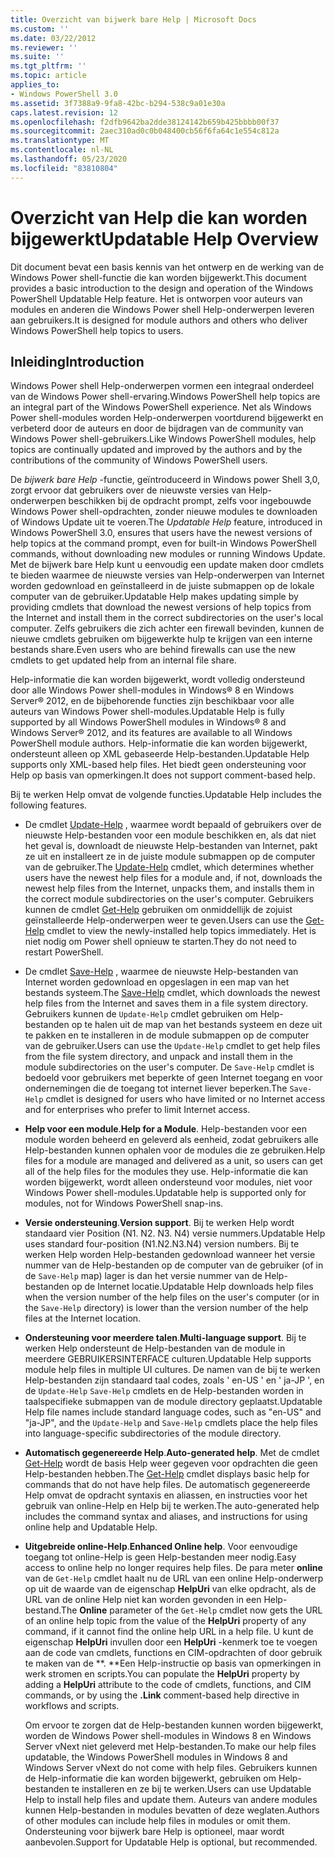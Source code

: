 ```yaml
---
title: Overzicht van bijwerk bare Help | Microsoft Docs
ms.custom: ''
ms.date: 03/22/2012
ms.reviewer: ''
ms.suite: ''
ms.tgt_pltfrm: ''
ms.topic: article
applies_to:
- Windows PowerShell 3.0
ms.assetid: 3f7388a9-9fa8-42bc-b294-538c9a01e30a
caps.latest.revision: 12
ms.openlocfilehash: f2dfb9642ba2dde38124142b659b425bbbb00f37
ms.sourcegitcommit: 2aec310ad0c0b048400cb56f6fa64c1e554c812a
ms.translationtype: MT
ms.contentlocale: nl-NL
ms.lasthandoff: 05/23/2020
ms.locfileid: "83810804"
---
```

# <a name="updatable-help-overview"></a><span data-ttu-id="e6302-102">Overzicht van Help die kan worden bijgewerkt</span><span class="sxs-lookup"><span data-stu-id="e6302-102">Updatable Help Overview</span></span>

<span data-ttu-id="e6302-103">Dit document bevat een basis kennis van het ontwerp en de werking van de Windows Power shell-functie die kan worden bijgewerkt.</span><span class="sxs-lookup"><span data-stu-id="e6302-103">This document provides a basic introduction to the design and operation of the Windows PowerShell Updatable Help feature.</span></span> <span data-ttu-id="e6302-104">Het is ontworpen voor auteurs van modules en anderen die Windows Power shell Help-onderwerpen leveren aan gebruikers.</span><span class="sxs-lookup"><span data-stu-id="e6302-104">It is designed for module authors and others who deliver Windows PowerShell help topics to users.</span></span>

## <a name="introduction"></a><span data-ttu-id="e6302-105">Inleiding</span><span class="sxs-lookup"><span data-stu-id="e6302-105">Introduction</span></span>

<span data-ttu-id="e6302-106">Windows Power shell Help-onderwerpen vormen een integraal onderdeel van de Windows Power shell-ervaring.</span><span class="sxs-lookup"><span data-stu-id="e6302-106">Windows PowerShell help topics are an integral part of the Windows PowerShell experience.</span></span> <span data-ttu-id="e6302-107">Net als Windows Power shell-modules worden Help-onderwerpen voortdurend bijgewerkt en verbeterd door de auteurs en door de bijdragen van de community van Windows Power shell-gebruikers.</span><span class="sxs-lookup"><span data-stu-id="e6302-107">Like Windows PowerShell modules, help topics are continually updated and improved by the authors and by the contributions of the community of Windows PowerShell users.</span></span>

<span data-ttu-id="e6302-108">De *bijwerk bare Help* -functie, geïntroduceerd in Windows power Shell 3,0, zorgt ervoor dat gebruikers over de nieuwste versies van Help-onderwerpen beschikken bij de opdracht prompt, zelfs voor ingebouwde Windows Power shell-opdrachten, zonder nieuwe modules te downloaden of Windows Update uit te voeren.</span><span class="sxs-lookup"><span data-stu-id="e6302-108">The *Updatable Help* feature, introduced in Windows PowerShell 3.0, ensures that users have the newest versions of help topics at the command prompt, even for built-in Windows PowerShell commands, without downloading new modules or running Windows Update.</span></span> <span data-ttu-id="e6302-109">Met de bijwerk bare Help kunt u eenvoudig een update maken door cmdlets te bieden waarmee de nieuwste versies van Help-onderwerpen van Internet worden gedownload en geïnstalleerd in de juiste submappen op de lokale computer van de gebruiker.</span><span class="sxs-lookup"><span data-stu-id="e6302-109">Updatable Help makes updating simple by providing cmdlets that download the newest versions of help topics from the Internet and install them in the correct subdirectories on the user's local computer.</span></span> <span data-ttu-id="e6302-110">Zelfs gebruikers die zich achter een firewall bevinden, kunnen de nieuwe cmdlets gebruiken om bijgewerkte hulp te krijgen van een interne bestands share.</span><span class="sxs-lookup"><span data-stu-id="e6302-110">Even users who are behind firewalls can use the new cmdlets to get updated help from an internal file share.</span></span>

<span data-ttu-id="e6302-111">Help-informatie die kan worden bijgewerkt, wordt volledig ondersteund door alle Windows Power shell-modules in Windows® 8 en Windows Server® 2012, en de bijbehorende functies zijn beschikbaar voor alle auteurs van Windows Power shell-modules.</span><span class="sxs-lookup"><span data-stu-id="e6302-111">Updatable Help is fully supported by all Windows PowerShell modules in Windows® 8 and Windows Server® 2012, and its features are available to all Windows PowerShell module authors.</span></span> <span data-ttu-id="e6302-112">Help-informatie die kan worden bijgewerkt, ondersteunt alleen op XML gebaseerde Help-bestanden.</span><span class="sxs-lookup"><span data-stu-id="e6302-112">Updatable Help supports only XML-based help files.</span></span> <span data-ttu-id="e6302-113">Het biedt geen ondersteuning voor Help op basis van opmerkingen.</span><span class="sxs-lookup"><span data-stu-id="e6302-113">It does not support comment-based help.</span></span>

<span data-ttu-id="e6302-114">Bij te werken Help omvat de volgende functies.</span><span class="sxs-lookup"><span data-stu-id="e6302-114">Updatable Help includes the following features.</span></span>

- <span data-ttu-id="e6302-115">De cmdlet [Update-Help](/powershell/module/Microsoft.PowerShell.Core/Update-Help) , waarmee wordt bepaald of gebruikers over de nieuwste Help-bestanden voor een module beschikken en, als dat niet het geval is, downloadt de nieuwste Help-bestanden van Internet, pakt ze uit en installeert ze in de juiste module submappen op de computer van de gebruiker.</span><span class="sxs-lookup"><span data-stu-id="e6302-115">The [Update-Help](/powershell/module/Microsoft.PowerShell.Core/Update-Help) cmdlet, which determines whether users have the newest help files for a module and, if not, downloads the newest help files from the Internet, unpacks them, and installs them in the correct module subdirectories on the user's computer.</span></span>
  <span data-ttu-id="e6302-116">Gebruikers kunnen de cmdlet [Get-Help](/powershell/module/Microsoft.PowerShell.Core/Get-Help) gebruiken om onmiddellijk de zojuist geïnstalleerde Help-onderwerpen weer te geven.</span><span class="sxs-lookup"><span data-stu-id="e6302-116">Users can use the [Get-Help](/powershell/module/Microsoft.PowerShell.Core/Get-Help) cmdlet to view the newly-installed help topics immediately.</span></span>
  <span data-ttu-id="e6302-117">Het is niet nodig om Power shell opnieuw te starten.</span><span class="sxs-lookup"><span data-stu-id="e6302-117">They do not need to restart PowerShell.</span></span>

- <span data-ttu-id="e6302-118">De cmdlet [Save-Help](/powershell/module/Microsoft.PowerShell.Core/Save-Help) , waarmee de nieuwste Help-bestanden van Internet worden gedownload en opgeslagen in een map van het bestands systeem.</span><span class="sxs-lookup"><span data-stu-id="e6302-118">The [Save-Help](/powershell/module/Microsoft.PowerShell.Core/Save-Help) cmdlet, which downloads the newest help files from the Internet and saves them in a file system directory.</span></span> <span data-ttu-id="e6302-119">Gebruikers kunnen de `Update-Help` cmdlet gebruiken om Help-bestanden op te halen uit de map van het bestands systeem en deze uit te pakken en te installeren in de module submappen op de computer van de gebruiker.</span><span class="sxs-lookup"><span data-stu-id="e6302-119">Users can use the `Update-Help` cmdlet to get help files from the file system directory, and unpack and install them in the module subdirectories on the user's computer.</span></span> <span data-ttu-id="e6302-120">De `Save-Help` cmdlet is bedoeld voor gebruikers met beperkte of geen Internet toegang en voor ondernemingen die de toegang tot internet liever beperken.</span><span class="sxs-lookup"><span data-stu-id="e6302-120">The `Save-Help` cmdlet is designed for users who have limited or no Internet access and for enterprises who prefer to limit Internet access.</span></span>

- <span data-ttu-id="e6302-121">**Help voor een module**.</span><span class="sxs-lookup"><span data-stu-id="e6302-121">**Help for a Module**.</span></span> <span data-ttu-id="e6302-122">Help-bestanden voor een module worden beheerd en geleverd als eenheid, zodat gebruikers alle Help-bestanden kunnen ophalen voor de modules die ze gebruiken.</span><span class="sxs-lookup"><span data-stu-id="e6302-122">Help files for a module are managed and delivered as a unit, so users can get all of the help files for the modules they use.</span></span> <span data-ttu-id="e6302-123">Help-informatie die kan worden bijgewerkt, wordt alleen ondersteund voor modules, niet voor Windows Power shell-modules.</span><span class="sxs-lookup"><span data-stu-id="e6302-123">Updatable help is supported only for modules, not for Windows PowerShell snap-ins.</span></span>

- <span data-ttu-id="e6302-124">**Versie ondersteuning**.</span><span class="sxs-lookup"><span data-stu-id="e6302-124">**Version support**.</span></span> <span data-ttu-id="e6302-125">Bij te werken Help wordt standaard vier Position (N1. N2. N3. N4) versie nummers.</span><span class="sxs-lookup"><span data-stu-id="e6302-125">Updatable Help uses standard four-position (N1.N2.N3.N4) version numbers.</span></span> <span data-ttu-id="e6302-126">Bij te werken Help worden Help-bestanden gedownload wanneer het versie nummer van de Help-bestanden op de computer van de gebruiker (of in de `Save-Help` map) lager is dan het versie nummer van de Help-bestanden op de Internet locatie.</span><span class="sxs-lookup"><span data-stu-id="e6302-126">Updatable Help downloads help files when the version number of the help files on the user's computer (or in the `Save-Help` directory) is lower than the version number of the  help files at the Internet location.</span></span>

- <span data-ttu-id="e6302-127">**Ondersteuning voor meerdere talen**.</span><span class="sxs-lookup"><span data-stu-id="e6302-127">**Multi-language support**.</span></span> <span data-ttu-id="e6302-128">Bij te werken Help ondersteunt de Help-bestanden van de module in meerdere GEBRUIKERSINTERFACE culturen.</span><span class="sxs-lookup"><span data-stu-id="e6302-128">Updatable Help supports module help files in multiple UI cultures.</span></span> <span data-ttu-id="e6302-129">De namen van de bij te werken Help-bestanden zijn standaard taal codes, zoals ' en-US ' en ' ja-JP ', en de `Update-Help` `Save-Help` cmdlets en de Help-bestanden worden in taalspecifieke submappen van de module directory geplaatst.</span><span class="sxs-lookup"><span data-stu-id="e6302-129">Updatable Help file names include standard language codes, such as "en-US" and "ja-JP", and the `Update-Help` and `Save-Help` cmdlets place the help files into language-specific subdirectories of the module directory.</span></span>

- <span data-ttu-id="e6302-130">**Automatisch gegenereerde Help**.</span><span class="sxs-lookup"><span data-stu-id="e6302-130">**Auto-generated help**.</span></span> <span data-ttu-id="e6302-131">Met de cmdlet [Get-Help](/powershell/module/Microsoft.PowerShell.Core/Get-Help) wordt de basis Help weer gegeven voor opdrachten die geen Help-bestanden hebben.</span><span class="sxs-lookup"><span data-stu-id="e6302-131">The [Get-Help](/powershell/module/Microsoft.PowerShell.Core/Get-Help) cmdlet displays basic help for commands that do not have help files.</span></span> <span data-ttu-id="e6302-132">De automatisch gegenereerde Help omvat de opdracht syntaxis en aliassen, en instructies voor het gebruik van online-Help en Help bij te werken.</span><span class="sxs-lookup"><span data-stu-id="e6302-132">The auto-generated help includes the command syntax and aliases, and instructions for using online help and Updatable Help.</span></span>

- <span data-ttu-id="e6302-133">**Uitgebreide online-Help**.</span><span class="sxs-lookup"><span data-stu-id="e6302-133">**Enhanced Online help**.</span></span> <span data-ttu-id="e6302-134">Voor eenvoudige toegang tot online-Help is geen Help-bestanden meer nodig.</span><span class="sxs-lookup"><span data-stu-id="e6302-134">Easy access to online help no longer requires help files.</span></span> <span data-ttu-id="e6302-135">De para meter **online** van de `Get-Help` cmdlet haalt nu de URL van een online Help-onderwerp op uit de waarde van de eigenschap **HelpUri** van elke opdracht, als de URL van de online Help niet kan worden gevonden in een Help-bestand.</span><span class="sxs-lookup"><span data-stu-id="e6302-135">The **Online** parameter of the `Get-Help` cmdlet now gets the URL of an online help topic from the value of the **HelpUri** property of any command, if it cannot find the online help URL in a help file.</span></span> <span data-ttu-id="e6302-136">U kunt de eigenschap **HelpUri** invullen door een **HelpUri** -kenmerk toe te voegen aan de code van cmdlets, functions en CIM-opdrachten of door gebruik te maken van de \*\*. \*\*Een Help-instructie op basis van opmerkingen in werk stromen en scripts.</span><span class="sxs-lookup"><span data-stu-id="e6302-136">You can populate the **HelpUri** property by adding a **HelpUri** attribute to the code of cmdlets, functions, and CIM commands, or by using the **.Link** comment-based help directive in workflows and scripts.</span></span>

  <span data-ttu-id="e6302-137">Om ervoor te zorgen dat de Help-bestanden kunnen worden bijgewerkt, worden de Windows Power shell-modules in Windows 8 en Windows Server vNext niet geleverd met Help-bestanden.</span><span class="sxs-lookup"><span data-stu-id="e6302-137">To make our help files updatable, the Windows PowerShell modules in Windows 8 and Windows Server vNext do not come with help files.</span></span> <span data-ttu-id="e6302-138">Gebruikers kunnen de Help-informatie die kan worden bijgewerkt, gebruiken om Help-bestanden te installeren en ze bij te werken.</span><span class="sxs-lookup"><span data-stu-id="e6302-138">Users can use Updatable Help to install help files and update them.</span></span> <span data-ttu-id="e6302-139">Auteurs van andere modules kunnen Help-bestanden in modules bevatten of deze weglaten.</span><span class="sxs-lookup"><span data-stu-id="e6302-139">Authors of other modules can include help files in modules or omit them.</span></span> <span data-ttu-id="e6302-140">Ondersteuning voor bijwerk bare Help is optioneel, maar wordt aanbevolen.</span><span class="sxs-lookup"><span data-stu-id="e6302-140">Support for Updatable Help is optional, but recommended.</span></span>
